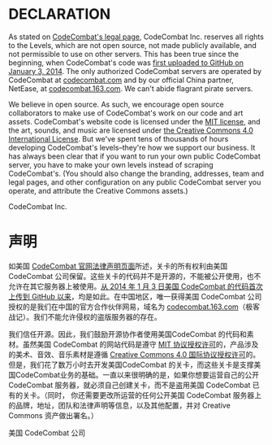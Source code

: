 # DECLARATION

As stated on [CodeCombat's legal page](https://codecombat.com/legal), CodeCombat Inc. reserves all rights to the Levels, which are not open source, not made publicly available, and not permissible to use on other servers. This has been true since the beginning, when CodeCombat's code was [first uploaded to GitHub on January 3, 2014](https://github.com/codecombat/codecombat/blob/6009df26de7c7938c0af2122ffba72c07123d172/app/templates/legal.jade#L71-L84). The only authorized CodeCombat servers are operated by CodeCombat at [codecombat.com](https://codecombat.com/) and by our official China partner, NetEase, at [codecombat.163.com](https://codecombat.163.com/). We can't abide flagrant pirate servers.

We believe in open source. As such, we encourage open source collaborators to make use of CodeCombat's work on our code and art assets. CodeCombat's website code is licensed under the [MIT license](http://opensource.org/licenses/MIT), and the art, sounds, and music are licensed under [the Creative Commons 4.0 International License](https://creativecommons.org/licenses/by/4.0/). But we've spent tens of thousands of hours developing CodeCombat's levels–they're how we support our business. It has always been clear that if you want to run your own public CodeCombat server, you have to make your own levels instead of scraping CodeCombat's. (You should also change the branding, addresses, team and legal pages, and other configuration on any public CodeCombat server you operate, and attribute the Creative Commons assets.)

CodeCombat Inc.


# 声明

如美国 [CodeCombat 官网法律声明页面](https://codecombat.com/legal)所述，关卡的所有权利由美国 CodeCombat 公司保留。这些关卡的代码并不是开源的，不能被公开使用，也不允许在其它服务器上被使用。[从 2014 年 1 月 3 日美国 CodeCombat 的代码首次上传到 GitHub 以来](https://github.com/codecombat/codecombat/blob/6009df26de7c7938c0af2122ffba72c07123d172/app/templates/legal.jade#L71-L84)，均是如此。在中国地区，唯一获得美国 CodeCombat 公司授权的是我们在中国的官方合作伙伴网易，域名为 [codecombat.163.com](https://codecombat.163.com/)（极客战记）。我们不能允许侵权的盗版服务器的存在。

我们信任开源。因此，我们鼓励开源协作者使用美国CodeCombat 的代码和素材。虽然美国 CodeCombat 的网站代码是遵守 [MIT 协议授权许可](http://opensource.org/licenses/MIT)的，产品涉及的美术、音效、音乐素材是遵循 [Creative Commons 4.0 国际协议授权许可](https://creativecommons.org/licenses/by/4.0/)的。但是，我们花了数万小时去开发美国CodeCombat 的关卡，而这些关卡是支撑美国CodeCombat业务的基础。一直以来很明确的是，如果你想要运营自己的公开 CodeCombat 服务器，就必须自己创建关卡，而不是盗用美国 CodeCombat 已有的关卡。（同时， 你还需要更改所运营的任何公开美国 CodeCombat 服务器上的品牌，地址，团队和法律声明等信息，以及其他配置，并对 Creative Commons 资产做出署名。）

美国 CodeCombat 公司
